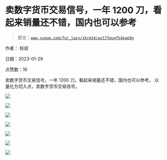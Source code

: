 # 卖数字货币交易信号，一年 1200 刀，看起来销量还不错，国内也可以参考

> 原文：[`www.yuque.com/for_lazy/xkrm14/wzt7fwugfk4eae9g`](https://www.yuque.com/for_lazy/xkrm14/wzt7fwugfk4eae9g)

作者： 标叔 

日期：2023-01-29 

点赞数：16 

卖数字货币交易信号，一年 1200 刀，看起来销量还不错，国内也可以参考。 以量化为切入点，卖数字货币交易信号。 

![](img/841576aa2a2e7b57aac90dc4f0cc6022.png) 

![](img/9bd7e5b8eb3a1a56bc76146c62509d3d.png) 

![](img/a7e21cbb898996c0187a3625af012089.png) 

![](img/7cd2415e6cf816547c0e8edbf53a3b63.png) 

![](img/358e6fa25c4d48dc389cbf5ae59afaed.png) 

![](img/d0d66c92e07094943531ddf48110a8f9.png) 

![](img/6944e7b9f39f88bdc76bad36bd3b9621.png) 

